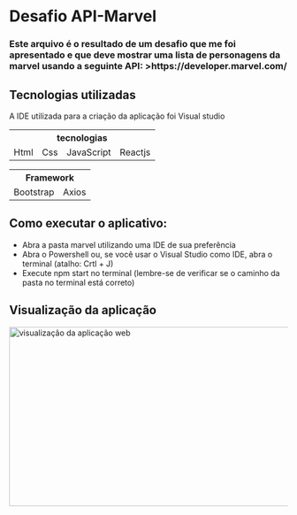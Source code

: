   <h1> Desafio API-Marvel </h1>
  
  <h3>Este arquivo é o resultado de um desafio que me foi apresentado e que deve mostrar uma lista de personagens da marvel usando a seguinte API:  >https://developer.marvel.com/</h3>
  

  <h2>Tecnologias utilizadas</h2>
  <p>A IDE utilizada para a criação da aplicação foi Visual studio</p>

  <table>
    <tr>
      <th colspan="4">tecnologias</th>
    </tr>
    <tr>
        <td>Html</td>
        <td>Css</td>
        <td>JavaScript</td>
        <td>Reactjs</td>
    </tr>  
  </table>
  
  <table> 
    <tr>
      <th colspan="2">  Framework </th>
    </tr>
    <tr>
      <td>Bootstrap</td>
      <td>Axios</td>
    </tr>
   </table>
   <h2>Como executar o aplicativo: </h2>
    <ul>
      <li>Abra a pasta marvel utilizando uma IDE de sua preferência</li>
      <li>Abra o Powershell ou, se você usar o Visual Studio como IDE, abra o terminal (atalho: Crtl + J)</li>
      <li>Execute npm start no terminal (lembre-se de verificar se o caminho da pasta no terminal está correto)</li>
    </ul>
    <h2> Visualização da aplicação </h2>
  
   <p>
      <img width="600" height="324" src="src/image/ezgif.com-gif-maker.gif" alt="visualização da aplicação web"></img>
   </p>
